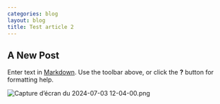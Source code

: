 ```yaml
---
categories: blog
layout: blog
title: Test article 2
---
```

## A New Post

Enter text in [Markdown](http://daringfireball.net/projects/markdown/). Use the toolbar above, or click the **?** button for formatting help.

![Capture d’écran du 2024-07-03 12-04-00.png]({{site.baseurl}}/media/Capture%20d%E2%80%99%C3%A9cran%20du%202024-07-03%2012-04-00.png)
